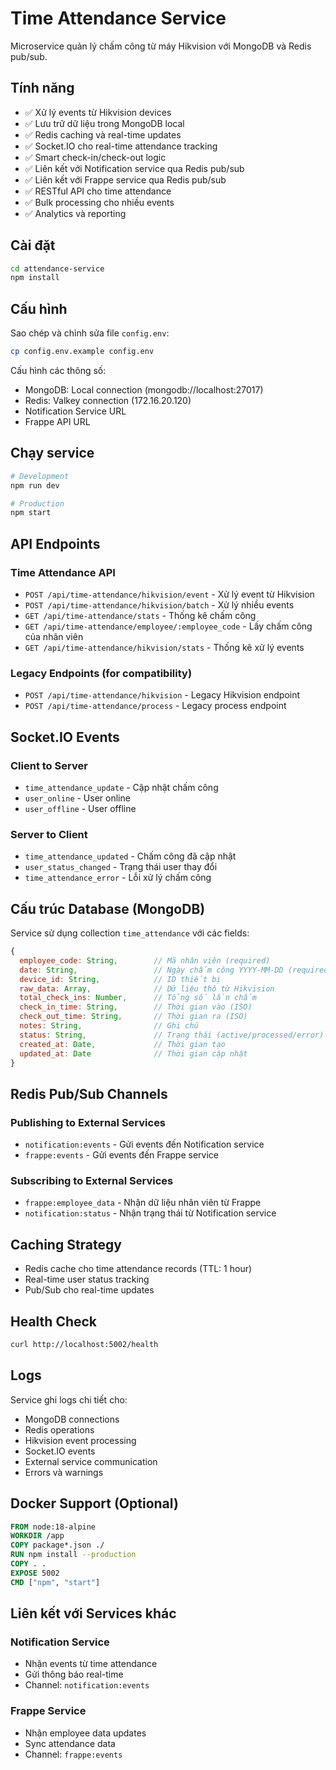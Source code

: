 # Time Attendance Service

Microservice quản lý chấm công từ máy Hikvision với MongoDB và Redis pub/sub.

## Tính năng

- ✅ Xử lý events từ Hikvision devices
- ✅ Lưu trữ dữ liệu trong MongoDB local
- ✅ Redis caching và real-time updates
- ✅ Socket.IO cho real-time attendance tracking
- ✅ Smart check-in/check-out logic
- ✅ Liên kết với Notification service qua Redis pub/sub
- ✅ Liên kết với Frappe service qua Redis pub/sub
- ✅ RESTful API cho time attendance
- ✅ Bulk processing cho nhiều events
- ✅ Analytics và reporting

## Cài đặt

```bash
cd attendance-service
npm install
```

## Cấu hình

Sao chép và chỉnh sửa file `config.env`:

```bash
cp config.env.example config.env
```

Cấu hình các thông số:

- MongoDB: Local connection (mongodb://localhost:27017)
- Redis: Valkey connection (172.16.20.120)
- Notification Service URL
- Frappe API URL

## Chạy service

```bash
# Development
npm run dev

# Production
npm start
```

## API Endpoints

### Time Attendance API

- `POST /api/time-attendance/hikvision/event` - Xử lý event từ Hikvision
- `POST /api/time-attendance/hikvision/batch` - Xử lý nhiều events
- `GET /api/time-attendance/stats` - Thống kê chấm công
- `GET /api/time-attendance/employee/:employee_code` - Lấy chấm công của nhân viên
- `GET /api/time-attendance/hikvision/stats` - Thống kê xử lý events

### Legacy Endpoints (for compatibility)

- `POST /api/time-attendance/hikvision` - Legacy Hikvision endpoint
- `POST /api/time-attendance/process` - Legacy process endpoint

## Socket.IO Events

### Client to Server

- `time_attendance_update` - Cập nhật chấm công
- `user_online` - User online
- `user_offline` - User offline

### Server to Client

- `time_attendance_updated` - Chấm công đã cập nhật
- `user_status_changed` - Trạng thái user thay đổi
- `time_attendance_error` - Lỗi xử lý chấm công

## Cấu trúc Database (MongoDB)

Service sử dụng collection `time_attendance` với các fields:

```javascript
{
  employee_code: String,        // Mã nhân viên (required)
  date: String,                 // Ngày chấm công YYYY-MM-DD (required)
  device_id: String,            // ID thiết bị
  raw_data: Array,              // Dữ liệu thô từ Hikvision
  total_check_ins: Number,      // Tổng số lần chấm
  check_in_time: String,        // Thời gian vào (ISO)
  check_out_time: String,       // Thời gian ra (ISO)
  notes: String,                // Ghi chú
  status: String,               // Trạng thái (active/processed/error)
  created_at: Date,             // Thời gian tạo
  updated_at: Date              // Thời gian cập nhật
}
```

## Redis Pub/Sub Channels

### Publishing to External Services

- `notification:events` - Gửi events đến Notification service
- `frappe:events` - Gửi events đến Frappe service

### Subscribing to External Services

- `frappe:employee_data` - Nhận dữ liệu nhân viên từ Frappe
- `notification:status` - Nhận trạng thái từ Notification service

## Caching Strategy

- Redis cache cho time attendance records (TTL: 1 hour)
- Real-time user status tracking
- Pub/Sub cho real-time updates

## Health Check

```bash
curl http://localhost:5002/health
```

## Logs

Service ghi logs chi tiết cho:

- MongoDB connections
- Redis operations
- Hikvision event processing
- Socket.IO events
- External service communication
- Errors và warnings

## Docker Support (Optional)

```dockerfile
FROM node:18-alpine
WORKDIR /app
COPY package*.json ./
RUN npm install --production
COPY . .
EXPOSE 5002
CMD ["npm", "start"]
```

## Liên kết với Services khác

### Notification Service
- Nhận events từ time attendance
- Gửi thông báo real-time
- Channel: `notification:events`

### Frappe Service
- Nhận employee data updates
- Sync attendance data
- Channel: `frappe:events`
